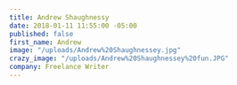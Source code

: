```yaml
---
title: Andrew Shaughnessy
date: 2018-01-11 11:55:00 -05:00
published: false
first_name: Andrew
image: "/uploads/Andrew%20Shaughnessey.jpg"
crazy_image: "/uploads/Andrew%20Shaughnessey%20fun.JPG"
company: Freelance Writer
---
```


